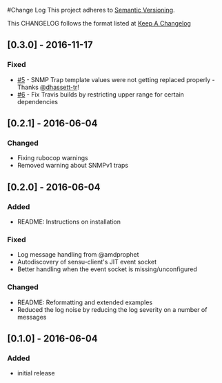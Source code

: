 #Change Log
This project adheres to [Semantic Versioning](http://semver.org/).

This CHANGELOG follows the format listed at [Keep A Changelog](http://keepachangelog.com/)

## [0.3.0] - 2016-11-17

### Fixed
- [\#5](https://github.com/warmfusion/sensu-extension-snmptrap/pull/5) - SNMP Trap template values were not getting replaced properly - Thanks [@dhassett-tr](https://github.com/dhassett-tr)!
- [\#6](https://github.com/warmfusion/sensu-extension-snmptrap/pull/6) - Fix Travis builds by restricting upper range for certain dependencies

## [0.2.1] - 2016-06-04
### Changed
- Fixing rubocop warnings
- Removed warning about SNMPv1 traps

## [0.2.0] - 2016-06-04
### Added
- README: Instructions on installation

### Fixed
- Log message handling from @amdprophet
- Autodiscovery of sensu-client's JIT event socket
- Better handling when the event socket is missing/unconfigured


### Changed
- README: Reformatting and extended examples
- Reduced the log noise by reducing the log severity on a number of messages



## [0.1.0] - 2016-06-04
### Added
- initial release
